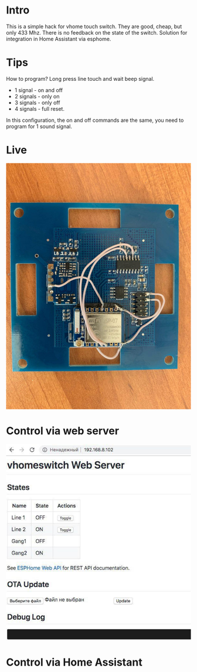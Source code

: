 # Intro
This is a simple hack for vhome touch switch.
They are good, cheap, but only 433 Mhz. There is no feedback on the state of the switch.
Solution for integration in Home Assistant via esphome.

# Tips

How to program?
Long press line touch and wait beep signal.

* 1 signal - on and off
* 2 signals - only on
* 3 signals - only off
* 4 signals - full reset.

In this configuration, the on and off commands are the same, you need to program for 1 sound signal.

# Live
![](https://github.com/freenetwork/vhome-switch-433-to-wifi/blob/master/esp07_and_vhome_433_switch.jpg?raw=true)

# Control via web server
![](https://github.com/freenetwork/vhome-switch-433-to-wifi/blob/master/images/control_web_server.jpg?raw=true)

# Control via Home Assistant

